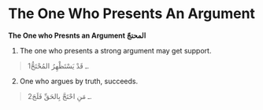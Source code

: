 The One Who Presents An Argument
================================

**The One who Presnts an Argument المحتجّ**

1. The one who presents a strong argument may get support.

> 1ـ قَدْ يَسْتَظْهِرُ المُحْتَجُّ.

2. One who argues by truth, succeeds.

> 2ـ مَنِ احْتَجَّ بِالحَقِّ فَلَجَ.


